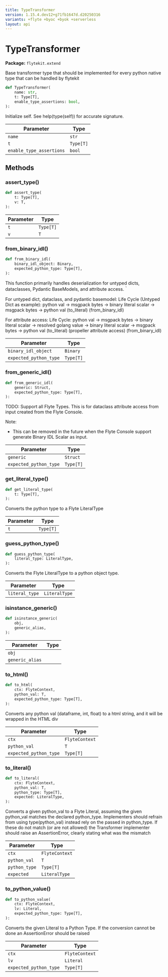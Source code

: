 ```yaml
---
title: TypeTransformer
version: 1.15.4.dev12+g71fb1647d.d20250316
variants: +flyte +byoc +byok +serverless
layout: api
---
```


# TypeTransformer

**Package:** `flytekit.extend`

Base transformer type that should be implemented for every python native type that can be handled by flytekit


```python
def TypeTransformer(
    name: str,
    t: Type[T],
    enable_type_assertions: bool,
):
```
Initialize self.  See help(type(self)) for accurate signature.


| Parameter | Type |
|-|-|
| `name` | `str` |
| `t` | `Type[T]` |
| `enable_type_assertions` | `bool` |
## Methods

### assert_type()

```python
def assert_type(
    t: Type[T],
    v: T,
):
```
| Parameter | Type |
|-|-|
| `t` | `Type[T]` |
| `v` | `T` |
### from_binary_idl()

```python
def from_binary_idl(
    binary_idl_object: Binary,
    expected_python_type: Type[T],
):
```
This function primarily handles deserialization for untyped dicts, dataclasses, Pydantic BaseModels, and attribute access.｀

For untyped dict, dataclass, and pydantic basemodel:
Life Cycle (Untyped Dict as example):
python val -> msgpack bytes -> binary literal scalar -> msgpack bytes -> python val
(to_literal)                             (from_binary_idl)

For attribute access:
Life Cycle:
python val -> msgpack bytes -> binary literal scalar -> resolved golang value -> binary literal scalar -> msgpack bytes -> python val
(to_literal)                            (propeller attribute access)                       (from_binary_idl)


| Parameter | Type |
|-|-|
| `binary_idl_object` | `Binary` |
| `expected_python_type` | `Type[T]` |
### from_generic_idl()

```python
def from_generic_idl(
    generic: Struct,
    expected_python_type: Type[T],
):
```
TODO: Support all Flyte Types.
This is for dataclass attribute access from input created from the Flyte Console.

Note:
- This can be removed in the future when the Flyte Console support generate Binary IDL Scalar as input.


| Parameter | Type |
|-|-|
| `generic` | `Struct` |
| `expected_python_type` | `Type[T]` |
### get_literal_type()

```python
def get_literal_type(
    t: Type[T],
):
```
Converts the python type to a Flyte LiteralType


| Parameter | Type |
|-|-|
| `t` | `Type[T]` |
### guess_python_type()

```python
def guess_python_type(
    literal_type: LiteralType,
):
```
Converts the Flyte LiteralType to a python object type.


| Parameter | Type |
|-|-|
| `literal_type` | `LiteralType` |
### isinstance_generic()

```python
def isinstance_generic(
    obj,
    generic_alias,
):
```
| Parameter | Type |
|-|-|
| `obj` |  |
| `generic_alias` |  |
### to_html()

```python
def to_html(
    ctx: FlyteContext,
    python_val: T,
    expected_python_type: Type[T],
):
```
Converts any python val (dataframe, int, float) to a html string, and it will be wrapped in the HTML div


| Parameter | Type |
|-|-|
| `ctx` | `FlyteContext` |
| `python_val` | `T` |
| `expected_python_type` | `Type[T]` |
### to_literal()

```python
def to_literal(
    ctx: FlyteContext,
    python_val: T,
    python_type: Type[T],
    expected: LiteralType,
):
```
Converts a given python_val to a Flyte Literal, assuming the given python_val matches the declared python_type.
Implementers should refrain from using type(python_val) instead rely on the passed in python_type. If these
do not match (or are not allowed) the Transformer implementer should raise an AssertionError, clearly stating
what was the mismatch


| Parameter | Type |
|-|-|
| `ctx` | `FlyteContext` |
| `python_val` | `T` |
| `python_type` | `Type[T]` |
| `expected` | `LiteralType` |
### to_python_value()

```python
def to_python_value(
    ctx: FlyteContext,
    lv: Literal,
    expected_python_type: Type[T],
):
```
Converts the given Literal to a Python Type. If the conversion cannot be done an AssertionError should be raised


| Parameter | Type |
|-|-|
| `ctx` | `FlyteContext` |
| `lv` | `Literal` |
| `expected_python_type` | `Type[T]` |
